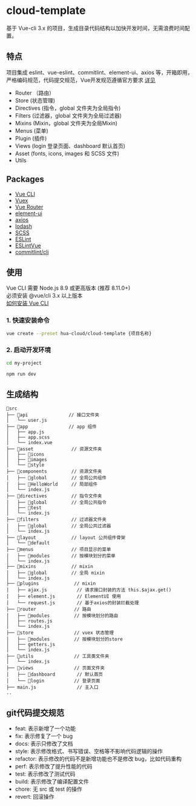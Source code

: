 # cloud-template
基于 Vue-cli 3.x 的项目，生成目录代码结构以加快开发时间，无需浪费时间配置。


## 特点
 
项目集成 eslint、vue-eslint、commitlint、element-ui、axios 等，开箱即用，严格编码规范，代码提交规范，Vue开发规范遵循官方要求 [详见](https://cn.vuejs.org/v2/style-guide/)

* Router （路由）
* Store (状态管理)
* Directives (指令，global 文件夹为全局指令)
* Filters (过滤器，global 文件夹为全局过滤器)
* Mixins (Mixin，global 文件夹为全局Mixin)
* Menus (菜单)
* Plugin (插件)
* Views (login 登录页面、dashboard 默认首页)
* Asset (fonts, icons, images 和 SCSS 文件)
* Utils


## Packages
* [Vue CLI](https://cli.vuejs.org/)
* [Vuex](https://github.com/vuejs/vuex)
* [Vue Router](https://github.com/vuejs/vue-router)
* [element-ui](http://element-cn.eleme.io/#/zh-CN)
* [axios](https://github.com/axios/axios)
* [lodash](https://lodash.com/)
* [SCSS](https://github.com/sass/sass)
* [ESLint](https://eslint.org/)
* [ESLintVue](https://github.com/hua-cloud/eslint-config-hua-cloud)
* [commitlint/cli](https://conventional-changelog.github.io/commitlint/#/)


## 使用
Vue CLI 需要 Node.js 8.9 或更高版本 (推荐 8.11.0+) <br>
必须安装 @vue/cli 3.x 以上版本 <br>
[如何安装 Vue CLI](https://cli.vuejs.org/zh/guide/installation.html)

### 1. 快速安装命令
``` sh
vue create --preset hua-cloud/cloud-template {项目名称}
```

### 2. 启动开发环境
``` sh
cd my-project

npm run dev
```

## 生成结构
```text
📂src
├── 📂api               // 接口文件夹
│   └── user.js
├── 📂app               // app 组件
│   ├── app.js
│   ├── app.scss
│   └── index.vue
├── 📂asset              // 资源文件夹
│   ├── 📂icons     
│   ├── 📂images     
│   └── 📂style   
├── 📂components         // 资源文件夹
│   ├── 📂global         // 全局公共组件   
│   ├── 📂HelloWorld     // 局部组件
│   └── index.js
├── 📂directives         // 指令文件夹
│   ├── 📂global         // 全局公共指令   
│   ├── 📂test           
│   └── index.js  
├── 📂filters            // 过滤器文件夹
│   ├── 📂global         // 全局公共过滤器            
│   └── index.js  
├── 📂layout             // layout 公共组件骨架      
│   └── 📂default  
├── 📂menus              // 项目显示的菜单  
│   ├── 📂modules        // 按模块划分的菜单       
│   └── index.js 
├── 📂mixins             // mixin
│   ├── 📂global         // 全局 mixin   
│   └── index.js   
├── 📂plugins             // mixin
│   ├── ajax.js           // 请求接口封装的方法 this.$ajax.get()
│   ├── element.js        // ElementUI 使用
│   └── request.js        // 基于axios的封装拦截处理 
├── 📂router              // 路由 
│   ├── 📂modules         // 按模块划分的路由      
│   ├── routes.js         
│   └── index.js
├── 📂store               // vuex 状态管理  
│   ├── 📂modules         // 按模块划分的store    
│   ├── getters.js          
│   └── index.js  
├── 📂utils               // 工具类文件夹  
│   └── index.js 
├── 📂views               // 页面文件夹 
│   ├── 📂dashboard        // 默认首页
│   └── 📂login           // 登录页面 
├── main.js               // 主入口
..
```

## git代码提交规范
- feat: 表示新增了一个功能
- fix: 表示修复了一个 bug
- docs: 表示只修改了文档
- style: 表示修改格式、书写错误、空格等不影响代码逻辑的操作
- refactor: 表示修改的代码不是新增功能也不是修改 bug，比如代码重构
- perf: 表示修改了提升性能的代码
- test: 表示修改了测试代码
- build: 表示修改了编译配置文件
- chore: 无 src 或 test 的操作
- revert: 回滚操作